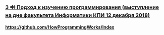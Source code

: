 ### [3 🔊 Подход к изучению программирования (выступление на дне факультета Информатики КПИ 12 декабря 2018)](https://www.youtube.com/watch?v=zMU4ir10DMg)

#### https://github.com/HowProgrammingWorks/Index

